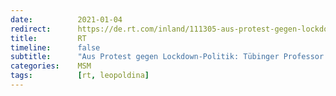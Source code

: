 ```yaml
---
date:          2021-01-04
redirect:      https://de.rt.com/inland/111305-aus-protest-gegen-lockdown-politik-tuebinger-professor-verlaesst-akademie-der-wissenschaften/
title:         RT
timeline:      false
subtitle:      "Aus Protest gegen Lockdown-Politik: Tübinger Professor verlässt Akademie der Wissenschaften"
categories:    MSM
tags:          [rt, leopoldina]
---
```

